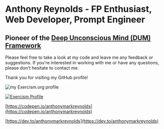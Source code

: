 # Anthony Reynolds - FP Enthusiast, Web Developer, Prompt Engineer

## Pioneer of the [Deep Unconscious Mind (DUM) Framework](https://github.com/Quasi-Mind/deep-unconscious-mind)

Please feel free to take a look at my code and leave me any feedback or suggestions. If you're interested in working with me or have any questions, please don't hesitate to contact me.

Thank you for visiting my GitHub profile!

<image  src="https://exercism.org/profiles/anthonymarkreynolds.jpg" alt="my Exercism.org profile"/>

[![Exercism Profile](https://exercism.org/profiles/anthonymarkreynolds)](https://exercism.org/profiles/anthonymarkreynolds)

[https://codepen.io/anthonymarkreynolds](https://codepen.io/anthonymarkreynolds)

[https://dev.to/anthonymarkreynolds](https://dev.to/anthonymarkreynolds)
